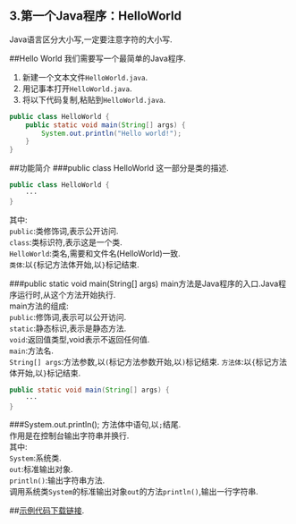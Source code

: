 3.第一个Java程序：HelloWorld
---
Java语言区分大小写,一定要注意字符的大小写.

##Hello World
我们需要写一个最简单的Java程序.
1. 新建一个文本文件`HelloWorld.java`.
2. 用记事本打开`HelloWorld.java`.
3. 将以下代码复制,粘贴到`HelloWorld.java`.   

```java
public class HelloWorld {
	public static void main(String[] args) {
		System.out.println("Hello world!");
	}
}
```
##功能简介
###public class HelloWorld
这一部分是类的描述.
```java
public class HelloWorld {
	···
}
```
其中:   
`public`:类修饰词,表示公开访问.   
`class`:类标识符,表示这是一个类.   
`HelloWorld`:类名,需要和文件名(HelloWorld)一致.   
`类体`:以`{`标记方法体开始,以`}`标记结束.   

###public static void main(String[] args)
main方法是Java程序的入口.Java程序运行时,从这个方法开始执行.  
main方法的组成:   
`public`:修饰词,表示可以公开访问.    
`static`:静态标识,表示是静态方法.   
`void`:返回值类型,void表示不返回任何值.   
`main`:方法名.   
`String[] args`:方法参数,以`(`标记方法参数开始,以`)`标记结束.
`方法体`:以`{`标记方法体开始,以`}`标记结束.   

```java
public static void main(String[] args) {
	···
}
```
###System.out.println();
方法体中语句,以`;`结尾.   
作用是在控制台输出字符串并换行.  
其中:   
`System`:系统类.   
`out`:标准输出对象.   
`println()`:输出字符串方法.   
调用系统类`System`的标准输出对象`out`的方法`println()`,输出一行字符串.

##[示例代码下载链接](https://github.com/dashidan/educate/archive/master.zip).

